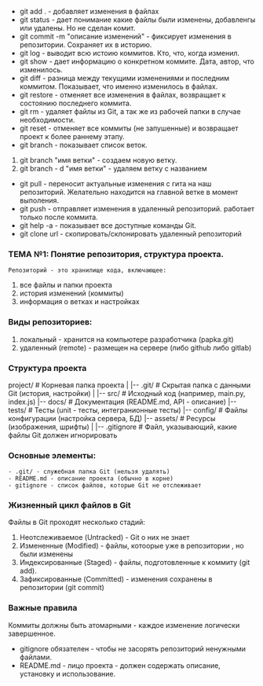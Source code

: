 - git add . - добавляет изменения в файлах
- git status - дает понимание какие файлы были изменены, добавленгы или удалены. Но не сделан комит.
- git commit -m "описание изменений" - фиксирует изменения в репозитории. Сохраняет их в историю.
- git log - выводит всю истоию коммитов. Кто, что, когда изменил.
- git show - дает информацию о конкретном коммите. Дата, автор, что изменилось.
- git diff - разница между текущими изменениями и последним коммитом. Показывает, что именно изменилось в файлах.
- git restore - отменяет все изменения в файлах, возвращает к состоянию последнего коммита. 
- git rm - удаляет файлы из Git, а так же из рабочей папки в случае необходимости.
- git reset - отменяет все коммиты (не запушенные) и возвращает проект к более раннему этапу.
- git branch - показывает список веток.
1. git branch "имя ветки" - создаем новую ветку.
2. git branch - d "имя ветки" - удаляем ветку с названием 
- git pull - переносит актуальные изменения с гита на наш репозиторий. Желательно находится на главной ветке в момент выполения.
- git push - отправляет изменения в удаленный репозиторий. работает только после коммита.
- git help -a - показывает все доступные команды Git.
- git clone url - скопировать/склонировать удаленный репозиторий


### ТЕМА №1: Понятие репозитория, структура проекта.
    Репозиторий - это хранилище кода, включающее:
1) все файлы и папки проекта 
2) история изменений (коммиты) 
3) информация о ветках и настройках 

### Виды репозиториев:
1) локальный - хранится на компьютере разработчика (papka.git)
2) удаленный (remote) - размещен на сервере (либо github либо gitlab)

### Структура проекта
project/            # Корневая папка проекта
|
|-- .git/           # Скрытая папка с данными Git (история, настройки)
|
|-- src/            # Исходный код (например, main.py, index.js)
|-- docs/           # Документация (README.md, API - описание)
|-- tests/          # Тесты (unit - тесты, интегранионные тесты)
|-- config/         # Файлы конфигурации (настройка сервера, БД)
|-- assets/         # Ресурсы (изображения, шрифты)
|
|-- .gitignore      # Файл, указывающий, какие файлы Git должен игнорировать 

### Основные элементы:

    - .git/ - служебная папка Git (нельзя удалять)
    - README.md - описание проекта (обычно в корне)
    - gitignore - список файлов, которые Git не отслеживает

### Жизненный цикл файлов в Git
Файлы в Git проходят несколько стадий:
1) Неотслеживаемое (Untracked) - Git о них не знает
2) Измененные (Modified) - файлы, котоорые уже в репозитории , но были изменены
3) Индексированные (Staged) - файлы, подготовленные к коммиту (git add).
4) Зафиксированные (Committed) - изменения сохранены в репозитории (git commit)

### Важные правила
Коммиты должны быть атомарными - каждое изменение логически завершенное.
- gitignore обязателен - чтобы не засорять репозиторий ненужными файлами.
- README.md - лицо проекта - должен содержать описание, установку и использование. 